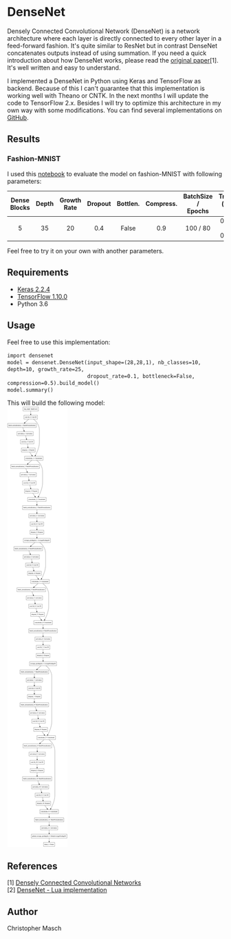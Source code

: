 # DenseNet
Densely Connected Convolutional Network (DenseNet) is a network architecture where each layer is directly connected to every other layer in a feed-forward fashion. It's quite similar to ResNet but in contrast DenseNet concatenates outputs instead of using summation. If you need a quick introduction about how DenseNet works, please read the [original paper](https://arxiv.org/abs/1608.06993)[1]. It's well written and easy to understand.

I implemented a DenseNet in Python using Keras and TensorFlow as backend. Because of this I can't guarantee that this implementation is working well with Theano or CNTK. In the next months I will update the code to TensorFlow 2.x. Besides I will try to optimize this architecture in my own way with some modifications.
You can find several implementations on [GitHub](https://github.com/liuzhuang13/DenseNet#other-implementations).

## Results
### Fashion-MNIST
I used this [notebook]( https://github.com/cmasch/zalando-fashion-mnist/blob/master/Simple_Convolutional_Neural_Network_Fashion-MNIST.ipynb) to evaluate the model on fashion-MNIST with following parameters:

| Dense Blocks | Depth | Growth Rate | Dropout | Bottlen. | Compress. | BatchSize /<br>Epochs | Training<br>(loss / acc) | Validation<br>(loss / acc) | Test<br>(loss / acc) |
| :---: | :---: | :---: | :---: | :---: | :---: | :---: | :---: | :---: | :---: |
| 5 | 35 | 20 | 0.4 | False | 0.9 | 100 / 80 | 0.1366 / 0.9681 | 0.1675 / 0.9643 | 0.2739 / 0.9459 |

Feel free to try it on your own with another parameters.

## Requirements
- [Keras 2.2.4](https://keras.io/)
- [TensorFlow 1.10.0](https://www.tensorflow.org/)
- Python 3.6

## Usage
Feel free to use this implementation:<br>
```
import densenet
model = densenet.DenseNet(input_shape=(28,28,1), nb_classes=10, depth=10, growth_rate=25,
                          dropout_rate=0.1, bottleneck=False, compression=0.5).build_model()
model.summary()
```
This will build the following model:<br>
<img src="./images/model_3-2.png" height="1024px"></kbd>

## References
[1] [Densely Connected Convolutional Networks](https://arxiv.org/abs/1608.06993)<br>
[2] [DenseNet - Lua implementation](https://github.com/liuzhuang13/DenseNet)

## Author
Christopher Masch
